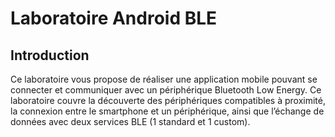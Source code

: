 # Laboratoire Android BLE

## Introduction 
Ce laboratoire vous propose de réaliser une application mobile pouvant se connecter et communiquer
avec un périphérique Bluetooth Low Energy. Ce laboratoire couvre la découverte des périphériques
compatibles à proximité, la connexion entre le smartphone et un périphérique, ainsi que l’échange de
données avec deux services BLE (1 standard et 1 custom).
